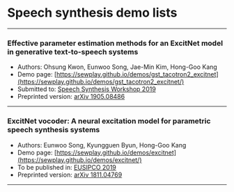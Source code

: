 # Speech synthesis demo lists
---

### Effective parameter estimation methods for an ExcitNet model in generative text-to-speech systems
- Authors: Ohsung Kwon, Eunwoo Song, Jae-Min Kim, Hong-Goo Kang
- Demo page: [https://sewplay.github.io/demos/gst_tacotron2_excitnet](https://sewplay.github.io/demos/gst_tacotron2_excitnet/)
- Submitted to: [Speech Synthesis Workshop 2019](http://ssw10.oeaw.ac.at/)
- Preprinted version: [arXiv 1905.08486](https://arxiv.org/abs/1905.08486/)

---

### ExcitNet vocoder: A neural excitation model for parametric speech synthesis systems
- Authors: Eunwoo Song, Kyungguen Byun, Hong-Goo Kang
- Demo page: [https://sewplay.github.io/demos/excitnet](https://sewplay.github.io/demos/excitnet/)
- To be published in: [EUSIPCO 2019](http://eusipco2019.org)
- Preprinted version: [arXiv 1811.04769](https://arxiv.org/abs/1811.04769/)

---
